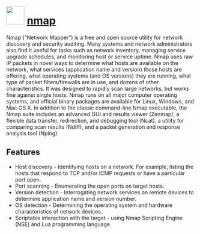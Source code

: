 ﻿# <img src="https://cdn.jsdelivr.net/gh/chocolatey/chocolatey-coreteampackages@a0850d2be498cbb87f9f0fd7c84bc1eafd4e58ba/icons/nmap.png" width="48" height="48"/> [nmap](https://chocolatey.org/packages/nmap)

Nmap ("Network Mapper") is a free and open source utility for network discovery and security auditing. Many systems and network administrators also find it useful for tasks such as network inventory, managing service upgrade schedules, and monitoring host or service uptime. Nmap uses raw IP packets in novel ways to determine what hosts are available on the network, what services (application name and version) those hosts are offering, what operating systems (and OS versions) they are running, what type of packet filters/firewalls are in use, and dozens of other characteristics. It was designed to rapidly scan large networks, but works fine against single hosts. Nmap runs on all major computer operating systems, and official binary packages are available for Linux, Windows, and Mac OS X. In addition to the classic command-line Nmap executable, the Nmap suite includes an advanced GUI and results viewer (Zenmap), a flexible data transfer, redirection, and debugging tool (Ncat), a utility for comparing scan results (Ndiff), and a packet generation and response analysis tool (Nping).

## Features

- Host discovery - Identifying hosts on a network. For example, listing the hosts that respond to TCP and/or ICMP requests or have a particular port open.
- Port scanning - Enumerating the open ports on target hosts.
- Version detection - Interrogating network services on remote devices to determine application name and version number.
- OS detection - Determining the operating system and hardware characteristics of network devices.
- Scriptable interaction with the target - using Nmap Scripting Engine (NSE) and Lua programming language.

